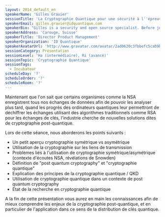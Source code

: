 ```yaml
---
layout: 2014_default_en
speakerName: 'Gilles Gravier'
sessionTitle: 'La Cryptographie Quantique pour une sécurité à l''épreuve du futur'
speakerEmail: gilles.gravier@idquantique.com
speakerBio: "Gilles is a security and open source specialist. Before joining ID Quantique, he was chief technology strategist for security and open source at Sun Microsystems, advising the largest accounts globally on their IT security strategy as well as their open source activities. He moved on to develop global market and business development strategies for open source and security in the public sector still at Sun and then Oracle.  He has been active in the lobbying activities, in particular for these companies, around cryptography, DRM, and open standards.\n\nGilles is now Director of Product Management for the Quantum Random Number Generators, as well as the Network Security and Quantum Key Distribution product lines at ID Quantique, a company that is the leader in high-performance multi-protocol network encryption based on conventional and quantum technologies, and aiming at providing future-proof encryption for time sensitive data.\n\nGilles was born in 1965 in France, is a dual French and Swiss citizen, and graduated in 1989 from ENSTA ParisTech with an MS degree, majoring in formal computer systems design. He is a CISSP. He also teaches in several universities in Western Switzerland, in particular around digital marketing and social media strategies."
speakerAddress: 'Carouge, Suisse'
speakerTitle: 'Director Product Management'
speakerOrganization: 'ID Quantique'
speakerAvatarUrl: 'http://www.gravatar.com/avatar/2ad0620c3fbbefc5cab9b45ff9d139a4?size=200'
sessionCategory: Présentation
sessionLevel: 'Ha (intermédiaire), Ri (avancé)'
sessionTopic: 'Cryptographie Quantique'
sessionTags:
  - Incubateur
scheduleDay: '?'
scheduleOrder: '?'
scheduleRoom: '?'
---
```


Maintenant que l'on sait que certains organismes comme la NSA enregistrent tous nos échanges de données afin de pouvoir les analyser plus tard, quand les progrès des ordinateurs quantiques leur permettront de déchiffrer les échanges utilisant des algorithmes traditionnels comme RSA pour les échanges de clés, l'industrie cherche de nouvelles solutions dites de cryptographie post-quantique.

Lors de cette séance, nous aborderons les points suivants :
- Un petit aperçu cryptographie symétrique vs asymétrique
- Utilisation de la cryptographie sur les liens de transmission
- Problèmes liés à l'utilisation de cryptographie symétrique/asymétrique (contexte d'écoutes NSA, révélations de Snowden)
- Définition de "post quantum cryptography" et "cryptographie quantique"
- Explication des principes de la cryptographie quantique / QKD
- Utilisation de cryptographie quantique dans un contexte de post quantum cryptography
- État de la recherche en cryptographie quantique

A la fin de cette présentation vous aurez en main les connaissances afin de mieux comprendre les enjeux de la cryptographie post-quantique, et en particulier de l'application dans ce sens de la distribution de clés quantique.
